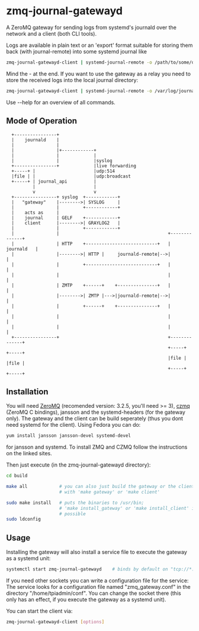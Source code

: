 zmq-journal-gatewayd
====================

A ZeroMQ gateway for sending logs from systemd's journald over the network and a client (both CLI tools).

Logs are available in plain text or an 'export' format suitable for storing them back (with journal-remote) into some systemd journal like

```bash
zmq-journal-gatewayd-client | systemd-journal-remote -o /path/to/some/dir/ -
```
Mind the - at the end.
If you want to use the gateway as a relay you need to store the received logs into the local journal directory:
```bash
zmq-journal-gatewayd-client | systemd-journal-remote -o /var/log/journal/[machine-id]
```

Use --help for an overview of all commands.

Mode of Operation
-----------------

      +----------------+
      |    journald    |
      |                |
      |                |+------------+
      |                |             |
      |                |             |syslog
      +----------------+             |live forwarding
      +-----+ |                      |udp:514
      |file | |                      |udp:broadcast
      +-----+ | journal_api          |
              |                      |
              v                      v
      +----------------+ syslog  +------------+
      |   "gateway"    |-------->| SYSLOG     |
      |                |         +------------+
      |    acts as     |
      |    journal     | GELF    +------------+
      |    client      |-------->| GRAYLOG2   |
      |                |         +------------+
      |                |                                         +--------------+
      |                | HTTP    +---------------------------+   |   journald   |
      |                |-------->| HTTP |     journald-remote|-->|              |
      |                |         +---------------------------+   |              |
      |                |                                         |              |
      |                | ZMTP    +------+    +---------------+   |              |
      |                |-------->| ZMTP |--->|journald-remote|-->|              |
      |                |         +------+    +---------------+   |              |
      |                |                                         |              |
      |                |                                         |              |
      +----------------+                                         +--------------+
                                                                 +-----+  +-----+
                                                                 |file |  |file |
                                                                 +-----+  +-----+


Installation
------------

You will need [ZeroMQ](http://zeromq.org/intro:get-the-software) (recomended version: 3.2.5, you'll need >= 3), [czmq](https://github.com/zeromq/czmq#toc3-71)  (ZeroMQ C bindings), jansson and the systemd-headers (for the gateway only). The gateway and the client can be build seperately (thus you dont need systemd for the client). Using Fedora you can do:

```bash
yum install jansson jansson-devel systemd-devel
```

for jansson and systemd. To install ZMQ and CZMQ follow the instructions on  the linked sites.


Then just execute (in the zmq-journal-gatewayd directory):

```bash
cd build

make all	        # you can also just build the gateway or the client 
                	# with 'make gateway' or 'make client' 

sudo make install	# puts the binaries to /usr/bin; 
               		# 'make install_gateway' or 'make install_client' is also
                	# possible
sudo ldconfig
```

Usage
-----

Installing the gateway will also install a service file to execute the gateway as a systemd unit:

```bash
systemctl start zmq-journal-gatewayd    # binds by default on "tcp://*:5555"
```

If you need other sockets you can write a configuration file for the service:
The service looks for a configuration file named "zmq_gateway.conf" in the directory "/home/tpiadmin/conf". You can change the socket there (this only has an effect, if you execute the gateway as a systemd unit).


You can start the client via:
```bash
zmq-journal-gatewayd-client [options]
```
